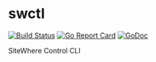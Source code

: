 # swctl

[![Build Status](https://travis-ci.org/sitewhere/swctl.svg?branch=master)](https://travis-ci.org/sitewhere/swctl) [![Go Report Card](https://goreportcard.com/badge/github.com/sitewhere/swctl)](https://goreportcard.com/report/github.com/sitewhere/swctl) [![GoDoc](https://godoc.org/github.com/sitewhere/swctl?status.svg)](https://godoc.org/github.com/sitewhere/swctl)

SiteWhere Control CLI
